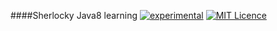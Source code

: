 ####Sherlocky Java8 learning
[![experimental](http://badges.github.io/stability-badges/dist/experimental.svg)](http://github.com/badges/stability-badges)
[![MIT Licence](https://badges.frapsoft.com/os/mit/mit.svg?v=103)](https://opensource.org/licenses/mit-license.php) 